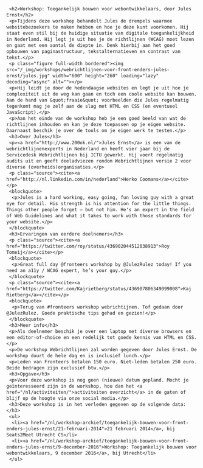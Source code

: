      <h2>Workshop: Toegankelijk bouwen voor webontwikkelaars, door Jules Ernst</h2>
     <p>Tijdens deze workshop behandelt Jules de drempels waarmee websitebezoekers te maken hebben en hoe je deze kunt voorkomen. Hij staat even stil bij de huidige situatie van digitale toegankelijkheid in Nederland. Hij legt je uit hoe je de richtlijnen (WCAG) moet lezen en gaat met een aantal de diepte in. Denk hierbij aan het goed opbouwen van paginastructuur, tekstalternatieven en contrast van tekst.</p>
     <p class="figure full-width bordered"><img src="/_img/workshops/webrichtlijnen-voor-front-enders-jules-ernst/jules.jpg" width="600" height="260" loading="lazy" decoding="async" alt=""></p>
     <p>Hij leidt je door de hedendaagse websites en legt je uit hoe je complexiteit uit de weg kan gaan en toch een coole website kan bouwen. Aan de hand van &quot;fraaie&quot; voorbeelden die Jules regelmatig tegenkomt mag je zelf aan de slag met HTML en CSS (en eventueel JavaScript).</p>
     <p>Aan het einde van de workshop heb je een goed beeld van wat de richtlijnen inhouden en kan je deze toepassen op je eigen website. Daarnaast beschik je over de tools om je eigen werk te testen.</p>
     <h3>Over Jules</h3>
     <p><a href="http://www.200ok.nl/">Jules Ernst</a> is een van de webrichtlijnenexperts in Nederland en heeft vier jaar bij de Servicedesk Webrichtlijnen bij ICTU gewerkt. Hij voert regelmatig audits uit en geeft deeladviezen rondom Webrichtlijnen versie 2 voor diverse (overheids)organisaties.</p>
     <p class="source"><cite><a href="http://nl.linkedin.com/in/nederland">Herko Coomans</a></cite></p>
     <blockquote>
      <p>Jules is a hard working, easy going, fun loving guy with a great eye for detail. His strength is his attention for the little things. Things other people forget — but not him. He's an expert in the field of Web Guidelines and what it takes to work with those standards for your website.</p>
     </blockquote>
     <h3>Ervaringen van eerdere deelnemers</h3>
     <p class="source"><cite><a href="https://twitter.com/roy/status/436902044512038913">Roy Tomeij</a></cite></p>
     <blockquote>
      <p>Great full day @fronteers workshop by @JulezRulez today! If you need an a11y / WCAG expert, he’s your guy.</p>
     </blockquote>
     <p class="source"><cite><a href="https://twitter.com/Kajrietberg/status/436907806349099008">Kaj Rietberg</a></cite></p>
     <blockquote>
      <p>Terug van #fronteers workshop webrichtijnen. Tof gedaan door @JulezRulez. Goede praktische tips gehad en gezien!</p>
     </blockquote>
     <h3>Meer info</h3>
     <p>Als deelnemer beschik je over een laptop met diverse browsers en een editor-of-choice en een redelijk tot goede kennis van HTML en CSS.</p>
     <p>De workshop Webrichtlijnen zal worden gegeven door Jules Ernst. De workshop duurt de hele dag en is inclusief lunch.</p>
     <p>Leden van Fronteers betalen 150 euro. Niet-leden betalen 250 euro. Beide bedragen zijn exclusief btw.</p>
     <h3>Opgave</h3>
     <p>Voor deze workshop is nog geen (nieuwe) datum gepland. Mocht je geïnteresseerd zijn in de workshop, hou dan het <a href="/nl/activiteiten/">activiteiten overzicht</a> in de gaten of blijf op de hoogte via onze social media.</p>
     <h3>Deze workshop is in het verleden gegeven op de volgende data: </h3>
     <ul>
      <li><a href="/nl/workshop-archief/toegankelijk-bouwen-voor-front-enders-jules-ernst/21-februari-2014">21 februari 2014</a>, bij Seats2Meet Utrecht CS</li>
      <li><a href="/nl/workshop-archief/toegankelijk-bouwen-voor-front-enders-jules-ernst/9-december-2016">Workshop: Toegankelijk bouwen voor webontwikkelaars, 9 december 2016</a>, bij Utrecht</li>
     </ul>
